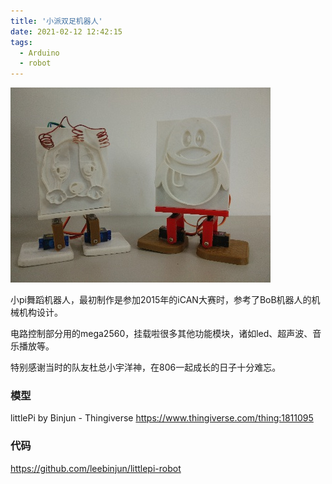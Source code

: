 ```yaml
---
title: '小派双足机器人'
date: 2021-02-12 12:42:15
tags:
  - Arduino
  - robot
---
```


<img src='Robot：小派双足机器人\photo01.jpg'>

小pi舞蹈机器人，最初制作是参加2015年的iCAN大赛时，参考了BoB机器人的机械机构设计。

电路控制部分用的mega2560，挂载啦很多其他功能模块，诸如led、超声波、音乐播放等。

特别感谢当时的队友杜总小宇洋神，在806一起成长的日子十分难忘。

### 模型

littlePi by Binjun - Thingiverse https://www.thingiverse.com/thing:1811095

### 代码

https://github.com/leebinjun/littlepi-robot
